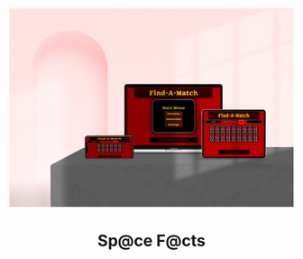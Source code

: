 <div align="center">
<img src="/readme_files/find-a-match.png" target="_blank" rel="noopener" alt="find-a-match">
<h1>Sp@ce F@cts</h1>
</div>
